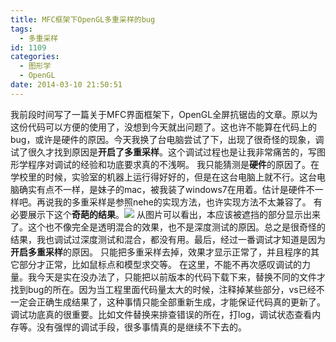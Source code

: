 ```yaml
---
title: MFC框架下OpenGL多重采样的bug
tags:
  - 多重采样
id: 1109
categories:
  - 图形学
  - OpenGL
date: 2014-03-10 21:50:51
---
```


我前段时间写了一篇关于MFC界面框架下，OpenGL全屏抗锯齿的文章。原以为这份代码可以方便的使用了，没想到今天就出问题了。这也许不能算在代码上的bug，或许是硬件的原因。今天我换了台电脑尝试了下，出现了很奇怪的现象，调试了很久才找到原因是**开启了多重采样**。这个调试过程也是让我非常痛苦的，写图形学程序对调试的经验和功底要求真的不浅啊。
我只能猜测是**硬件**的原因了。在学校里的时候，实验室的机器上运行得好好的，但是在这台电脑上就不行。这台电脑确实有点不一样，是妹子的mac，被我装了windows7在用着。估计是硬件不一样吧。再说我的多重采样是参照nehe的实现方法，也许实现方法不太兼容了。
有必要展示下这个**奇葩的结果**。![](https://c1.staticflickr.com/8/7118/27175072760_7f967ff641_o.jpg)
从图片可以看出，本应该被遮挡的部分显示出来了。这个也不像完全是透明混合的效果，也不是深度测试的原因。总之是很奇怪的结果，我也调试过深度测试和混合，都没有用。最后，经过一番调试才知道是因为**开启多重采样**的原因。
只能把多重采样去掉，效果才显示正常了，并且程序的其它部分才正常，比如鼠标点和模型求交等。
在这里，不能不再次感叹调试的力量。我今天是实在没办法了，只能把以前版本的代码下载下来，替换不同的文件才找到bug的所在。因为当工程里面代码量太大的时候，注释掉某些部分，vs已经不一定会正确生成结果了，这种事情只能全部重新生成，才能保证代码真的更新了。
调试功底真的很重要。比如文件替换来排查错误的所在，打log，调试状态查看内存等。没有强悍的调试手段，很多事情真的是继续不下去的。